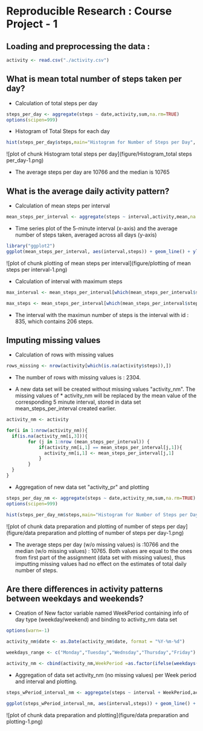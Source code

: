 # Reproducible Research : Course Project - 1


## Loading and preprocessing the data :


```r
activity <- read.csv("./activity.csv")
```


## What is mean total number of steps taken per day?

* Calculation of total steps per day


```r
steps_per_day <- aggregate(steps ~ date,activity,sum,na.rm=TRUE)
options(scipen=999)
```

* Histogram of Total Steps for each day 


```r
hist(steps_per_day$steps,main="Histogram for Number of Steps per Day", xlab="Number of Steps per Day" )
```

![plot of chunk Histogram total steps per day](figure/Histogram_total steps per_day-1.png)

* The average steps per day are 10766 and the median is 10765


## What is the average daily activity pattern?

* Calculation of mean steps per interval


```r
mean_steps_per_interval <- aggregate(steps ~ interval,activity,mean,na.rm=TRUE)
```

* Time series plot of the 5-minute interval (x-axis) and the average number of steps taken, averaged across all days (y-axis)


```r
library("ggplot2")
ggplot(mean_steps_per_interval, aes(interval,steps)) + geom_line() + ylab("Average of Steps")
```

![plot of chunk plotting of mean steps per interval](figure/plotting of mean steps per interval-1.png)

* Calculation of interval with maximum steps


```r
max_interval <- mean_steps_per_interval[which(mean_steps_per_interval$steps == max(mean_steps_per_interval$steps)),1]

max_steps <- mean_steps_per_interval[which(mean_steps_per_interval$steps == max(mean_steps_per_interval$steps)),2]
```

* The interval with the maximun number of steps is the interval with id : 835, which contains 206 steps.



## Imputing missing values

* Calculation of rows with missing values


```r
rows_missing <- nrow(activity[which(is.na(activity$steps)),])
```

* The number of rows with missing values is : 2304.

* A new data set will be created without missing values "activity_nm". The missing values of * activity_nm will be replaced by the mean value of the corresponding 5 minute interval,     stored in data set mean_steps_per_interval created earlier.



```r
activity_nm <- activity

for(i in 1:nrow(activity_nm)){
  if(is.na(activity_nm[i,3])){
    	for (j in 1:nrow (mean_steps_per_interval)) {
    		if(activity_nm[i,1] == mean_steps_per_interval[j,1]){
    		  activity_nm[i,1] <- mean_steps_per_interval[j,1]
    		}
    	}
  }
}
```

* Aggregation of new data set "activity_pr" and plotting 


```r
steps_per_day_nm <- aggregate(steps ~ date,activity_nm,sum,na.rm=TRUE)
options(scipen=999)

hist(steps_per_day_nm$steps,main="Histogram for Number of Steps per Day (w/o Missing Values)", xlab="Number of Steps per Day" )
```

![plot of chunk data preparation and plotting of number of steps per day](figure/data preparation and plotting of number of steps per day-1.png)


* The average steps per day (w/o missing values) is :10766 and the median (w/o missing values) : 10765. Both values are equal to the ones from first part of the assignment (data set with missing values), thus imputting  missing values had no effect on the estimates of total daily number of steps.


## Are there differences in activity patterns between weekdays and weekends?

* Creation of New factor variable named WeekPeriod containing info of day type (weekday/weekend) and binding to activity_nm data set  


```r
options(warn=-1)

activity_nm$date <- as.Date(activity_nm$date, format = "%Y-%m-%d")

weekdays_range <- c("Monday","Tuesday","Wednsday","Thursday","Friday")

activity_nm <- cbind(activity_nm,WeekPeriod =as.factor(ifelse(weekdays(activity_nm$date) %in% weekdays_range,"weekday","weekend")))
```

* Aggregation of data set activity_nm (no missing values) per Week period and interval and plotting.


```r
steps_wPeriod_interval_nm <- aggregate(steps ~ interval + WeekPeriod,activity_nm,mean,na.rm=TRUE)

ggplot(steps_wPeriod_interval_nm, aes(interval,steps)) + geom_line() + ylab("Average of Steps") + facet_grid(steps_wPeriod_interval_nm$WeekPeriod ~.)
```

![plot of chunk data preparation and plotting](figure/data preparation and plotting-1.png)



